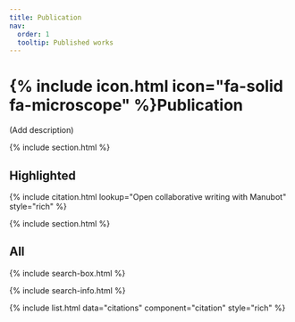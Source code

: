 ```yaml
---
title: Publication
nav:
  order: 1
  tooltip: Published works
---
```


# {% include icon.html icon="fa-solid fa-microscope" %}Publication

(Add description)

{% include section.html %}

## Highlighted

{% include citation.html lookup="Open collaborative writing with Manubot" style="rich" %}

{% include section.html %}

## All

{% include search-box.html %}

{% include search-info.html %}

{% include list.html data="citations" component="citation" style="rich" %}
